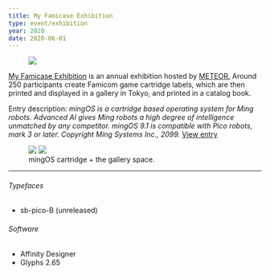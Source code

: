 ```yaml
---
title: My Famicase Exhibition
type: event/exhibition
year: 2020
date: 2020-06-01
---
```

<figure class="float right">
  <img src="{{ site.baseurl }}/assets/img/famicase-mockup.png">
  <!-- <figcaption>
    mingOS cartridge in detail.
  </figcaption> -->
</figure>

[My Famicase Exhibition](http://famicase.com/) is an annual exhibition hosted by [METEOR.](https://super-meteor.com/) Around 250 participants create Famicom game cartridge labels, which are then printed and displayed in a gallery in Tokyo, and printed in a catalog book.

Entry description: *mingOS is a cartridge based operating system for Ming robots. Advanced AI gives Ming robots a high degree of intelligence unmatched by any competitor. mingOS 9.1 is compatible with Pico robots, mark 3 or later. Copyright Ming Systems Inc., 2099.* [View entry](https://famicase.com/20/softs/096.html)

<!-- * * * -->

<figure>
  <div class="img2">
    <img src="{{ site.baseurl }}/assets/img/ming.jpg">
    <img src="{{ site.baseurl }}/assets/img/fami.jpg">
  </div>
  <figcaption>
    mingOS cartridge + the gallery space.
  </figcaption>
</figure>

* * *

###### Typefaces
- sb-pico-B (unreleased)

###### Software
- Affinity Designer
- Glyphs 2.65